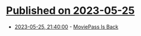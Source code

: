 # [Published on 2023-05-25](index.md)

* [2023-05-25, 21:40:00](https://entertainment.slashdot.org/story/23/05/25/215237/moviepass-is-back?utm_source=rss1.0mainlinkanon&utm_medium=feed) - [MoviePass Is Back](https://entertainment.slashdot.org/story/23/05/25/215237/moviepass-is-back?utm_source=rss1.0mainlinkanon&utm_medium=feed)
